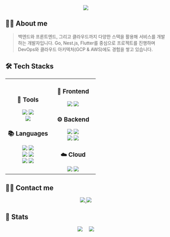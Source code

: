 <!-- 헤더 배너 -->
<p align="center">
  <img src="https://capsule-render.vercel.app/api?type=blur&color=8898F2&fontColor=414AF2&height=160&section=header&text=GW's%20GitWub&fontSize=70&animation=twinkling"/>
</p>

## 🙋‍♂️ About me  

> 백엔드와 프론트엔드, 그리고 클라우드까지 다양한 스택을 활용해 
> 서비스를 개발하는 개발자입니다.
> Go, Nest.js, Flutter를 중심으로 프로젝트를 진행하며
> DevOps와 클라우드 아키텍처(GCP & AWS)에도 경험을 쌓고 있습니다.


## 🛠️ Tech Stacks  

<table align="center">
<tr>
<td align="center" width="50%">
  
### 🔧 Tools  
<img src="https://img.shields.io/badge/Github-181717?style=for-the-badge&logo=Github&logoColor=white"/>  
<img src="https://img.shields.io/badge/Git-F05032?style=for-the-badge&logo=Git&logoColor=white"/>  
<br/>
<img src="https://img.shields.io/badge/Slack-4A154B?style=for-the-badge&logo=Slack&logoColor=white"/>  

### 📚 Languages  
<img src="https://img.shields.io/badge/C++-00599C?style=for-the-badge&logo=C%2B%2B&logoColor=white"/>  
<img src="https://img.shields.io/badge/Python-3776AB?style=for-the-badge&logo=Python&logoColor=white"/>  
<br/>
<img src="https://img.shields.io/badge/Javascript-F7DF1E?style=for-the-badge&logo=Javascript&logoColor=white"/>  
<img src="https://img.shields.io/badge/Typescript-3178C6?style=for-the-badge&logo=Typescript&logoColor=white"/>  
<br/>
<img src="https://img.shields.io/badge/Dart-0175C2?style=for-the-badge&logo=Dart&logoColor=white"/>  
<img src="https://img.shields.io/badge/Go-00ADD8?style=for-the-badge&logo=Go&logoColor=white"/>  

</td>
<td align="center" width="50%">

### 🎨 Frontend  
<img src="https://img.shields.io/badge/Flutter-02569B?style=for-the-badge&logo=Flutter&logoColor=white"/>  
<img src="https://img.shields.io/badge/React-61DAFB?style=for-the-badge&logo=React&logoColor=white"/>  

### ⚙️ Backend  
<img src="https://img.shields.io/badge/Node.js-339933?style=for-the-badge&logo=Node.js&logoColor=white"/>  
<img src="https://img.shields.io/badge/Nest.js-E0234E?style=for-the-badge&logo=Nestjs&logoColor=white"/>   
<br/>
<img src="https://img.shields.io/badge/Flask-000000?style=for-the-badge&logo=Flask&logoColor=white"/>  
<img src="https://img.shields.io/badge/FastAPI-009688?style=for-the-badge&logo=FastAPI&logoColor=white"/>  

### ☁️ Cloud  
<img src="https://img.shields.io/badge/AWS-232F3E?style=for-the-badge&logo=amazonwebservices&logoColor=white"/>  
<img src="https://img.shields.io/badge/GCP-4285F4?style=for-the-badge&logo=googlecloud&logoColor=white"/>  

</td>
</tr>
</table>

## 🧑‍💻 Contact me  

<p align="center">
  <a href="https://www.instagram.com/ssgwoo5/">
    <img src="https://img.shields.io/badge/Instagram-E4405F?style=for-the-badge&logo=Instagram&logoColor=white"/>
  </a>
  <a href="mailto:ssgwoo5@gmail.com">
    <img src="https://img.shields.io/badge/Gmail-EA4335?style=for-the-badge&logo=Gmail&logoColor=white"/>
  </a>
</p>

## 🏅 Stats  

<div align="center" style="display: flex; justify-content: center; gap: 20px;">
  <img src="https://github-readme-stats.vercel.app/api?username=gitwub5&show_icons=true&theme=vue" />
  <img src="https://github-readme-stats.vercel.app/api/top-langs/?username=gitwub5&layout=compact&hide=objective-c,jupyter%20notebook,cmake,makefile,html" />
</div>
